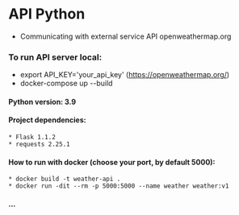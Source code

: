 # API Python
- Communicating with external service API openweathermap.org

### To run API server local: 
- export API_KEY='your_api_key' (https://openweathermap.org/)
- docker-compose up --build

#### Python version: 3.9

#### Project dependencies: 
    * Flask 1.1.2
    * requests 2.25.1

#### How to run with docker (choose your port, by default 5000):
    * docker build -t weather-api .
    * docker run -dit --rm -p 5000:5000 --name weather weather:v1

#### ...